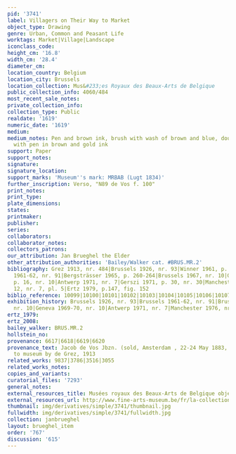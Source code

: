 ```yaml
---
pid: '3741'
label: Villagers on Their Way to Market
object_type: Drawing
genre: Urban, Common and Peasant Life
worktags: Market|Village|Landscape
iconclass_code:
height_cm: '16.8'
width_cm: '28.4'
diameter_cm:
location_country: Belgium
location_city: Brussels
location_collection: Mus&#233;es Royaux des Beaux-Arts de Belgique
public_collection_info: 4060/484
most_recent_sale_notes:
private_collection_info:
collection_type: Public
realdate: '1619'
numeric_date: '1619'
medium:
medium_notes: Pen and brown ink, brush with wash of brown and blue, double lined frame
  with pen in brown and gold ink
support: Paper
support_notes:
signature:
signature_location:
support_marks: 'Museum''s mark: MRBAB (Lugt 1834)'
further_inscription: Verso, "N89 de Vos f. 100"
print_notes:
print_type:
plate_dimensions:
states:
printmaker:
publisher:
series:
collaborators:
collaborator_notes:
collectors_patrons:
our_attribution: Jan Brueghel the Elder
other_attribution_authorities: 'Bailey/Walker cat. #BRUS.MR.2'
bibliography: Grez 1913, nr. 484|Brussels 1926, nr. 93|Winner 1961, p. 210, pl. 19|Brussels
  1961-62, nr. 91|Bergsträsser 1965, p. 260-264|Brussels 1967, nr. 10|Geneva 1969-70,
  p. 16, nr. 10|Antwerp 1971, nr. 7|Gerszi 1971, p. 30, nr. 30|Manchester 1976, p.
  12, nr. 7, pl. 5|Ertz 1979, p.147, fig. 152
biblio_reference: 10099|10100|10101|10102|10103|10104|10105|10106|10107
exhibition_history: Brussels 1926, nr. 93|Brussels 1961-62, nr. 91|Brussels 1967,
  nr. 10|Geneva 1969-70, nr. 10|Antwerp 1971, nr. 7|Manchester 1976, nr. 7
ertz_1979:
ertz_2008:
bailey_walker: BRUS.MR.2
hollstein_no:
provenance: 6617|6618|6619|6620
provenance_text: Jacob de Vos Jbzn. (sold, Amsterdam , 22-24 May 1883, nr. 89)|donated
  to museum by de Grez, 1913
related_works: 9837|3786|3516|3055
related_works_notes:
copies_and_variants:
curatorial_files: '7293'
general_notes:
external_resources_title: Musées royaux des Beaux-Arts de Belgique object page
external_resources_url: http://www.fine-arts-museum.be/fr/la-collection/jan-i-brueghel-villageois-se-rendant-au-marche
thumbnail: img/derivatives/simple/3741/thumbnail.jpg
fullwidth: img/derivatives/simple/3741/fullwidth.jpg
collection: janbrueghel
layout: brueghel_item
order: '767'
discussion: '615'
---
```

